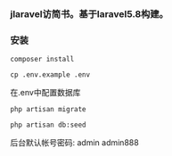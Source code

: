 ### jlaravel访简书。基于laravel5.8构建。

### 安装

``composer install``

``cp .env.example .env``

在.env中配置数据库

``php artisan migrate``

``php artisan db:seed``

后台默认帐号密码:
admin
admin888
